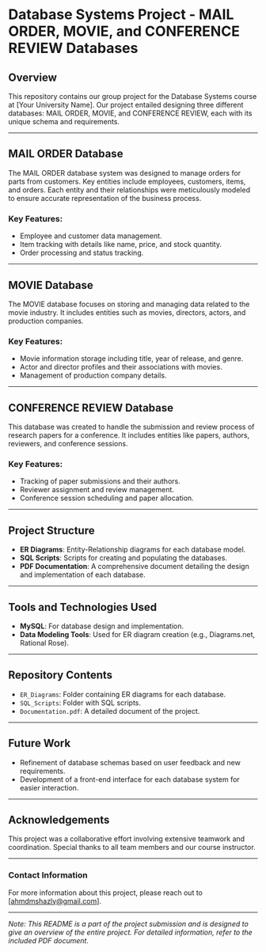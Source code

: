 # Database Systems Project - MAIL ORDER, MOVIE, and CONFERENCE REVIEW Databases

## Overview
This repository contains our group project for the Database Systems course at [Your University Name]. Our project entailed designing three different databases: MAIL ORDER, MOVIE, and CONFERENCE REVIEW, each with its unique schema and requirements.

---

## MAIL ORDER Database
The MAIL ORDER database system was designed to manage orders for parts from customers. Key entities include employees, customers, items, and orders. Each entity and their relationships were meticulously modeled to ensure accurate representation of the business process.

### Key Features:
- Employee and customer data management.
- Item tracking with details like name, price, and stock quantity.
- Order processing and status tracking.

---

## MOVIE Database
The MOVIE database focuses on storing and managing data related to the movie industry. It includes entities such as movies, directors, actors, and production companies.

### Key Features:
- Movie information storage including title, year of release, and genre.
- Actor and director profiles and their associations with movies.
- Management of production company details.

---

## CONFERENCE REVIEW Database
This database was created to handle the submission and review process of research papers for a conference. It includes entities like papers, authors, reviewers, and conference sessions.

### Key Features:
- Tracking of paper submissions and their authors.
- Reviewer assignment and review management.
- Conference session scheduling and paper allocation.

---

## Project Structure
- **ER Diagrams**: Entity-Relationship diagrams for each database model.
- **SQL Scripts**: Scripts for creating and populating the databases.
- **PDF Documentation**: A comprehensive document detailing the design and implementation of each database.

---

## Tools and Technologies Used
- **MySQL**: For database design and implementation.
- **Data Modeling Tools**: Used for ER diagram creation (e.g., Diagrams.net, Rational Rose).

---

## Repository Contents
- `ER_Diagrams`: Folder containing ER diagrams for each database.
- `SQL_Scripts`: Folder with SQL scripts.
- `Documentation.pdf`: A detailed document of the project.

---

## Future Work
- Refinement of database schemas based on user feedback and new requirements.
- Development of a front-end interface for each database system for easier interaction.

---

## Acknowledgements
This project was a collaborative effort involving extensive teamwork and coordination. Special thanks to all team members and our course instructor.

---

### Contact Information
For more information about this project, please reach out to [ahmdmshazly@gmail.com].

---

*Note: This README is a part of the project submission and is designed to give an overview of the entire project. For detailed information, refer to the included PDF document.*

